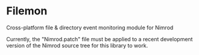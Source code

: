 Filemon
=======

Cross-platform file &amp; directory event monitoring module for Nimrod

Currently, the "Nimrod.patch" file must be applied to a recent development
version of the Nimrod source tree for this library to work.